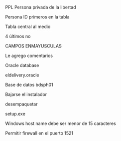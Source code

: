 PPL Persona privada de la libertad

Persona ID primeros en la tabla

Tabla central al medio

4 últimos no

CAMPOS ENMAYUSCULAS

Le agrego comentarios

Oracle database


eldelivery.oracle

Base de datos bdsph01

Bajarse el instalador

desempaquetar

setup.exe

Windows host name debe ser menor de 15 caracteres

Permitir firewall en el puerto 1521


